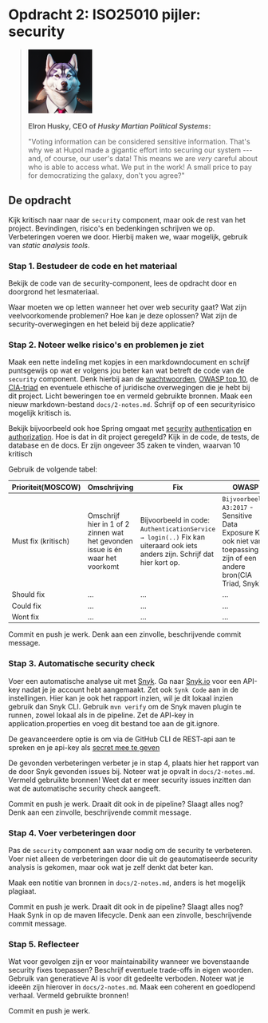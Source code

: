 # Opdracht 2: ISO25010 pijler: security

> ![Elron Husky, a husky dog in a suit](img/elron-husky.png)
>
> __Elron Husky, CEO of *Husky Martian Political Systems*:__
>
> "Voting information can be considered sensitive information.
> That's why we at Hupol made a gigantic effort
> into securing our system --- and, of course, our user's data!
> This means we are *very* careful about who is able to access what.
> We put in the work!
> A small price to pay for democratizing the galaxy, don't you agree?"

## De opdracht
Kijk kritisch naar naar de `security` component, maar ook de rest van het project.
Bevindingen, risico's en bedenkingen schrijven we op. Verbeteringen voeren we door.
Hierbij maken we, waar mogelijk, gebruik van *static analysis tools*.


### Stap 1. Bestudeer de code en het materiaal

Bekijk de code van de security-component, lees de opdracht door en doorgrond het lesmateriaal.

Waar moeten we op letten wanneer het over web security gaat?
Wat zijn veelvoorkomende problemen? Hoe kan je deze oplossen?
Wat zijn de security-overwegingen en het beleid bij deze applicatie?

### Stap 2. Noteer welke risico's en problemen je ziet

Maak een nette indeling met kopjes in een markdowndocument en schrijf puntsgewijs op wat er volgens jou beter kan
wat betreft de code van de `security` component. Denk hierbij aan de
[wachtwoorden](https://cheatsheetseries.owasp.org/cheatsheets/Password_Storage_Cheat_Sheet.html),
[OWASP top 10](https://owasp.org/www-project-top-ten/),
de [CIA-triad](https://www.fortinet.com/resources/cyberglossary/cia-triad)
en eventuele ethische of juridische overwegingen die je hebt
bij dit project.
Licht beweringen toe en vermeld gebruikte bronnen. Maak een nieuw markdown-bestand
`docs/2-notes.md`. Schrijf op of een securityrisico mogelijk kritisch is.

Bekijk bijvoorbeeld ook hoe Spring omgaat met
[security](https://spring.io/guides/topicals/spring-security-architecture/)
[authentication](https://www.baeldung.com/spring-security-basic-authentication)
en [authorization](https://www.baeldung.com/role-and-privilege-for-spring-security-registration).
Hoe is dat in dit project geregeld? Kijk in de code, de tests, de database en de docs. Er zijn ongeveer 35 zaken te vinden, waarvan 10 kritisch

Gebruik de volgende tabel:

| Prioriteit(MOSCOW)  | Omschrijving                                                                   | Fix                                                                                                                         | OWASP                                                                                                                   |
|---------------------|--------------------------------------------------------------------------------|-----------------------------------------------------------------------------------------------------------------------------|-------------------------------------------------------------------------------------------------------------------------|
| Must fix (kritisch) | Omschrijf hier in 1 of 2 zinnen wat het gevonden issue is én waar het voorkomt | Bijvoorbeeld in code: `AuthenticationService → login(..)` Fix kan uiteraard ook iets anders zijn. Schrijf dat hier kort op. | `Bijvoorbeeld: A3:2017` - Sensitive Data Exposure Kan ook niet van toepassing zijn of een andere bron(CIA Triad, Snyk). |
| Should fix          | …                                                                              | …                                                                                                                           | …                                                                                                                       |
| Could fix           | …                                                                              | …                                                                                                                           | …                                                                                                                       |
| Wont fix            | …                                                                              | …                                                                                                                           | …                                                                                                                       |

Commit en push je werk.
Denk aan een zinvolle, beschrijvende commit message.

### Stap 3. Automatische security check

Voer een automatische analyse uit met [Snyk](https://docs.snyk.io/integrate-with-snyk/snyk-ci-cd-integrations/maven-plugin-integration-with-snyk).
Ga naar [Snyk.io](https://app.snyk.io/account) voor een API-key nadat je je account hebt aangemaakt. Zet ook `Synk Code` aan in de instellingen.
Hier kan je ook het rapport inzien, wil je dit lokaal inzien gebruik dan Snyk CLI.
Gebruik `mvn verify` om de Snyk maven plugin te runnen, zowel lokaal als in de pipeline.
Zet de API-key in application.properties en voeg dit bestand toe aan de git.ignore.

De geavanceerdere optie is om via de GitHub CLI de REST-api aan te spreken en je api-key als [secret mee te geven ](https://devopsjournal.io/blog/2022/11/02/GitHub-secrets-without-admin-rights)

De gevonden verbeteringen verbeter je in stap 4, plaats hier het rapport van de door Snyk gevonden issues bij.
Noteer wat je opvalt in `docs/2-notes.md`.
Vermeld gebruikte bronnen! Weet dat er meer security issues inzitten dan wat de automatische security check aangeeft.

Commit en push je werk. Draait dit ook in de pipeline? Slaagt alles nog?
Denk aan een zinvolle, beschrijvende commit message.

### Stap 4. Voer verbeteringen door
Pas de `security` component aan waar nodig om de security te verbeteren.
Voer niet alleen de verbeteringen door die uit de geautomatiseerde
security analysis is gekomen, maar ook wat je zelf denkt dat beter kan.

Maak een notitie van bronnen in `docs/2-notes.md`, anders is het mogelijk plagiaat.

Commit en push je werk. Draait dit ook in de pipeline? Slaagt alles nog? Haak Synk in op de maven lifecycle.
Denk aan een zinvolle, beschrijvende commit message.

### Stap 5. Reflecteer
Wat voor gevolgen zijn er voor maintainability wanneer we bovenstaande security fixes toepassen? Beschrijf eventuele trade-offs in eigen woorden. Gebruik van generatieve AI is voor dit gedeelte verboden.
Noteer wat je ideeën zijn hierover in `docs/2-notes.md`. Maak een coherent en goedlopend verhaal.
Vermeld gebruikte bronnen!

Commit en push je werk.
